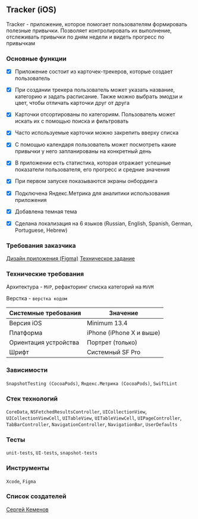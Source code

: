## Tracker (iOS)


Tracker - приложение, которое помогает пользователям формировать полезные привычки. Позволяет контролировать их выполнение, отслеживать привычки по дням недели и видеть прогресс по привычкам

### Основные функции

- [x] Приложение состоит из карточек-трекеров, которые создает пользователь
- [x] При создании трекера пользователь может указать название, категорию и задать расписание. Также можно выбрать эмодзи и цвет, чтобы отличать карточки друг от друга
- [x] Карточки отсортированы по категориям. Пользователь может искать их с помощью поиска и фильтровать
- [x] Часто используемые карточки можно закрепить вверху списка
- [x] С помощью календаря пользователь может посмотреть какие привычки у него запланированы на конкретный день
- [x] В приложении есть статистика, которая отражает успешные показатели пользователя, его прогресс и средние значения
- [x] При первом запуске показываются экраны онбординга
- [x] Подключена Яндекс.Метрика для аналитики использования приложения
- [x] Добавлена темная тема
- [x] Сделана локализация на 6 языков (Russian, English, Spanish, German, Portuguese, Hebrew)


### Требования заказчика
[Дизайн приложения (Figma)](https://www.figma.com/file/gONgrq8Q5PfEs1LUo7KX4h/Tracker?type=design&node-id=0%3A1&mode=design&t=JqVg9gkAl5DvqroH-1)
[Техническое задание](https://github.com/Yandex-Practicum/iOS-TrackerApp-Public)


### Технические требования
Архитектура - `MVP`, рефакторинг списка категорий на `MVVM`

Верстка - `верстка кодом`


| Системные требования                                 | Значение                     |
| ---------------------------------------------------- | ---------------------------- |
| Версия iOS                                           | Minimum 13.4                 |
| Платформа                                            | iPhone (iPhone X и выше) |
| Ориентация устройства                                | Портрет (только)             |
| Шрифт                                                | Системный SF Pro |


### Зависимости
`SnapshotTesting (CocoaPods)`, `Яндекс.Метрика (CocoaPods)`, `SwiftLint`

### Стек технологий 
`CoreData`, `NSFetchedResultsController`, `UICollectionView`, `UICollectionViewCell`, `UITableView`, `UITableViewCell`, `UIPageController`, `TabBarController`, `NavigationController`, `NavigationBar`, `UserDefaults`

### Тесты
`unit-tests`, `UI-tests`, `snapshot-tests`

### Инструменты
`Xcode`, `Figma`

### Список создателей
[Сергей Кеменов](https://github.com/SKemenov)
